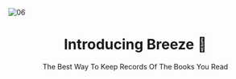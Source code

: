 ![06](https://user-images.githubusercontent.com/87900852/182046179-eae86407-e96c-41a0-8024-d85b6cec2ef5.png)


<h1 align="center">Introducing Breeze 📗</h1>
<p align="center">The Best Way To Keep Records Of The Books You Read </p>
